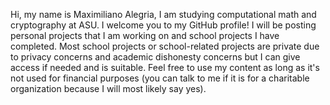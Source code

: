 Hi, my name is Maximiliano Alegria, I am studying computational math and cryptography at ASU. I welcome you to my GitHub profile!
I will be posting personal projects that I am working on and school projects I have completed.
Most school projects or school-related projects are private due to privacy concerns and academic dishonesty concerns but I can give access if needed and is suitable. 
Feel free to use my content as long as it's not used for financial purposes (you can talk to me if it is for a charitable organization because I will most likely say yes).
